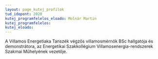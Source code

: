 ```yaml
---
layout: page_kutej_profilok
tud_idopont: 2020
kutej_programfelelos_eloado: Molnár Martin
kutej_programfelelos: 
kutej_eloado: 
---
```


A Villamos Energetiaka Tanszék végzős villamosmérnök BSc hallgatója és demonstrátora, az Energetikai Szakkollégium Villamosenergia-rendszerek Szakmai Műhelyének vezetője.


